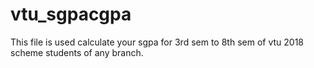 # vtu_sgpacgpa
This file is used calculate your sgpa for 3rd sem to 8th sem of vtu 2018 scheme students of any branch.
